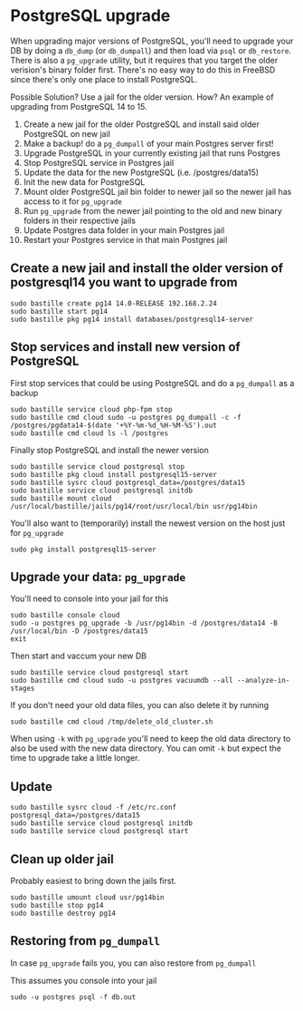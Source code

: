 # PostgreSQL upgrade
When upgrading major versions of PostgreSQL, you'll need to upgrade your DB by doing a `db_dump` (or `db_dumpall`) and then load via `psql` or `db_restore`. There is also a `pg_upgrade` utility, but it requires that you target the older verision's binary folder first. There's no easy way to do this in FreeBSD since there's only one place to install PostgreSQL.

Possible Solution? Use a jail for the older version. How? An example of upgrading from PostgreSQL 14 to 15.

1. Create a new jail for the older PostgreSQL and install said older PostgreSQL on new jail
2. Make a backup! do a `pg_dumpall` of your main Postgres server first!
3. Upgrade PostgreSQL in your currently existing jail that runs Postgres
4. Stop PostgreSQL service in Postgres jail
5. Update the data for the new PostgreSQL (i.e. /postgres/data15)
6. Init the new data for PostgreSQL
7. Mount older PostgreSQL jail bin folder to newer jail so the newer jail has access to it for `pg_upgrade`
8. Run `pg_upgrade` from the newer jail pointing to the old and new binary folders in their respective jails
9. Update Postgres data folder in your main Postgres jail
10. Restart your Postgres service in that main Postgres jail

## Create a new jail and install the older version of postgresql14 you want to upgrade from
```
sudo bastille create pg14 14.0-RELEASE 192.168.2.24
sudo bastille start pg14
sudo bastille pkg pg14 install databases/postgresql14-server
```

## Stop services and install new version of PostgreSQL
First stop services that could be using PostgreSQL and do a `pg_dumpall` as a backup

```
sudo bastille service cloud php-fpm stop
sudo bastille cmd cloud sudo -u postgres pg_dumpall -c -f /postgres/pgdata14-$(date '+%Y-%m-%d_%H-%M-%S').out
sudo bastille cmd cloud ls -l /postgres
```

Finally stop PostgreSQL and install the newer version

```
sudo bastille service cloud postgresql stop
sudo bastille pkg cloud install postgresql15-server
sudo bastille sysrc cloud postgresql_data=/postgres/data15
sudo bastille service cloud postgresql initdb
sudo bastille mount cloud /usr/local/bastille/jails/pg14/root/usr/local/bin usr/pg14bin
```

You'll also want to (temporarily) install the newest version on the host just for `pg_upgrade`
```
sudo pkg install postgresql15-server
```

## Upgrade your data: `pg_upgrade`

You'll need to console into your jail for this
```
sudo bastille console cloud
sudo -u postgres pg_upgrade -b /usr/pg14bin -d /postgres/data14 -B /usr/local/bin -D /postgres/data15
exit
```

Then start and vaccum your new DB
```
sudo bastille service cloud postgresql start
sudo bastille cmd cloud sudo -u postgres vacuumdb --all --analyze-in-stages
```

If you don't need your old data files, you can also delete it by running
```
sudo bastille cmd cloud /tmp/delete_old_cluster.sh
```
When using `-k` with `pg_upgrade` you'll need to keep the old data directory to also be used with the new data directory. You can omit `-k` but expect the time to upgrade take a little longer.

## Update
```
sudo bastille sysrc cloud -f /etc/rc.conf postgresql_data=/postgres/data15
sudo bastille service cloud postgresql initdb
sudo bastille service cloud postgresql start
```

## Clean up older jail
Probably easiest to bring down the jails first.

```
sudo bastille umount cloud usr/pg14bin
sudo bastille stop pg14
sudo bastille destroy pg14
```

## Restoring from `pg_dumpall`

In case `pg_upgrade` fails you, you can also restore from `pg_dumpall`

This assumes you console into your jail

```
sudo -u postgres psql -f db.out
```